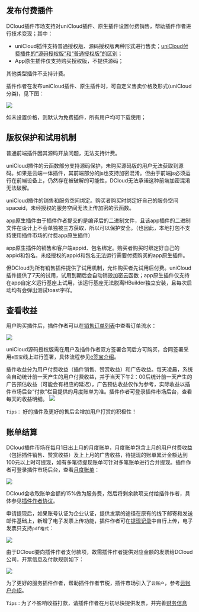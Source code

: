 ## 发布付费插件

DCloud插件市场支持对uniCloud插件、原生插件设置付费销售，帮助插件作者进行技术变现；其中：

- uniCloud插件支持普通授权版、源码授权版两种形式进行售卖；[uniCloud付费插件的“源码授权版”和“普通授权版”的区别](https://ask.dcloud.net.cn/article/38040)；
- App原生插件仅支持购买授权版，不提供源码；

其他类型插件不支持计费。

插件作者在发布uniCloud插件、原生插件时，可自定义售卖价格及形式(uniCloud分类)，见下图：

![](https://web-assets.dcloud.net.cn/unidoc/zh/marketplace-publish-set-price.png)

如未设置价格，则默认为免费插件，所有用户均可下载使用；


## 版权保护和试用机制

普通前端插件因其源码开放问题，无法支持计费。

uniCloud插件的云函数部分支持源码保护，未购买源码版的用户无法获取到源码。如果是云端一体插件，其前端部分的js也支持加密混淆。但由于前端js必须运行在前端设备上，仍然存在被破解的可能性，DCloud无法承诺这种前端加密混淆无法破解。

uniCloud插件的销售和服务空间绑定。购买者购买时绑定好自己的服务空间spaceid，未经授权的服务空间无法上传加密的云函数。

app原生插件由于插件作者提交的是编译后的二进制文件，且该app插件的二进制文件在设计上不会单独被三方获取，所以可以保护安全。（也因此，本地打包不支持使用插件市场的付费app原生插件）

app原生插件的销售和客户端appid、包名绑定。购买者购买时绑定好自己的appid和包名。未经授权的appid和包名无法运行需要付费购买的app原生插件。

但DCloud为所有销售插件提供了试用机制，允许购买者先试用后付费。uniCloud插件提供了7天的试用，试用到期后会自动销毁加密云函数；app原生插件仅支持在app自定义运行基座上试用，该运行基座无法脱离HBuilder独立安装，且每次启动均有会弹出测试toast字样。


## 查看收益

用户购买插件后，插件作者可以在[销售订单列表](https://ext.dcloud.net.cn/order?pluginId=0&status=10)中查看订单流水：

![]( https://web-assets.dcloud.net.cn/unidoc/zh/marketplace-order-list-new.png)

uniCloud源码授权版需在用户及插件作者双方签署合同后方可购买，合同签署采用`e签宝`线上进行签署，具体流程参见[e签宝介绍](https://ask.dcloud.net.cn/article/37878)。

插件收益分为用户付费收益（插件销售、赞赏收益）和广告收益。每天凌晨，系统会自动统计前一天产生的用户付费收益，并于当天下午2：00后统计前一天产生的广告预估收益（可能会有相应的延迟），广告预估收益仅作为参考，实际收益以插件市场后台“付款”栏目提供的月度账单为准。插件作者可登录插件市场后台，查看每天的收益明细。
![]( https://web-assets.dcloud.net.cn/unidoc/zh/marketplace-report-list-new-2.png)

`Tips：` 好的插件及更好的售后会增加用户打赏的积极性！

## 账单结算

DCloud插件市场在每月1日出上月的月度账单，月度账单包含上月的用户付费收益（包括插件销售、赞赏收益）及上上月的广告收益，待提现的账单累计金额达到100元以上时可提现，如有多笔待提现账单可针对多笔账单进行合并提现。插件作者可登录插件市场后台，查看[月度账单](https://ext.dcloud.net.cn/manage/payment)：

![](https://web-assets.dcloud.net.cn/unidoc/zh/marketplace-bill-list.png)

DCloud会收取账单金额的15%做为服务费，然后将剩余款项支付给插件作者，具体参见[插件作者协议](https://ext.dcloud.net.cn/manage/profile)。

申请提现后，如果账号认证为企业认证，提供发票的途径在原有的线下邮寄和发送邮件基础上，新增了电子发票上传功能，插件作者可在[提现记录](https://ext.dcloud.net.cn/manage/payment-detail)中自行上传，电子发票只支持`pdf格式`：

![](https://web-assets.dcloud.net.cn/unidoc/zh/marketplace-cash-list.png)

由于DCloud要向插件作者支付款项，故需插件作者提供对应金额的发票给DCloud公司，开票信息及付款规则如下：

![](https://web-assets.dcloud.net.cn/unidoc/zh/marketplace-pay-rules-01.png)

为了更好的服务插件作者，帮助插件作者节税，插件市场引入了`云账户`，参考[云账户介绍](https://ask.dcloud.net.cn/article/37525)。

`Tips：`为了不影响收益打款，请插件作者在月初尽快提供发票，并完善[财务信息](https://dev.dcloud.net.cn/pages/user/finance)
